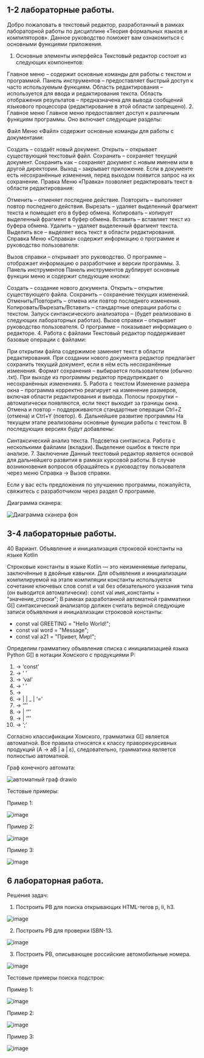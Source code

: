 ## 1-2 лабораторные работы.

Добро пожаловать в текстовый редактор, разработанный в рамках лабораторной работы по дисциплине «Теория формальных языков и компиляторов». Данное руководство поможет вам ознакомиться с основными функциями приложения.

1. Основные элементы интерфейса
Текстовый редактор состоит из следующих компонентов:

Главное меню – содержит основные команды для работы с текстом и программой.
Панель инструментов – предоставляет быстрый доступ к часто используемым функциям.
Область редактирования – используется для ввода и редактирования текста.
Область отображения результатов – предназначена для вывода сообщений языкового процессора (редактирование в этой области запрещено).
2. Главное меню
Главное меню предоставляет доступ к различным функциям программы. Оно включает следующие разделы:

Файл
Меню «Файл» содержит основные команды для работы с документами:

Создать – создаёт новый документ.
Открыть – открывает существующий текстовый файл.
Сохранить – сохраняет текущий документ.
Сохранить как – сохраняет документ с новым именем или в другой директории.
Выход – закрывает приложение. Если в документе есть несохранённые изменения, перед выходом появится запрос на их сохранение.
Правка
Меню «Правка» позволяет редактировать текст в области редактирования:

Отменить – отменяет последнее действие.
Повторить – выполняет повтор последнего действия.
Вырезать – удаляет выделенный фрагмент текста и помещает его в буфер обмена.
Копировать – копирует выделенный фрагмент в буфер обмена.
Вставить – вставляет текст из буфера обмена.
Удалить – удаляет выделенный фрагмент текста.
Выделить все – выделяет весь текст в области редактирования.
Справка
Меню «Справка» содержит информацию о программе и руководство пользователя:

Вызов справки – открывает это руководство.
О программе – отображает информацию о разработчике и версии программы.
3. Панель инструментов
Панель инструментов дублирует основные функции меню и содержит следующие кнопки:

Создать – создание нового документа.
Открыть – открытие существующего файла.
Сохранить – сохранение текущих изменений.
Отменить/Повторить – отмена или повтор последнего изменения.
Копировать/Вырезать/Вставить – стандартные операции работы с текстом.
Запуск синтаксического анализатора – (будет реализовано в следующих лабораторных работах).
Вызов справки – открывает руководство пользователя.
О программе – показывает информацию о редакторе.
4. Работа с файлами
Текстовый редактор поддерживает базовые операции с файлами:

При открытии файла содержимое заменяет текст в области редактирования.
При создании нового документа редактор предлагает сохранить текущий документ, если в нём есть несохранённые изменения.
Формат сохранения – выбирается пользователем (обычно .txt).
При выходе из программы редактор предупреждает о несохранённых изменениях.
5. Работа с текстом
Изменение размера окна – программа корректно реагирует на изменение размеров, включая области редактирования и вывода.
Полосы прокрутки – автоматически появляются, если текст выходит за границы окна.
Отмена и повтор – поддерживаются стандартные операции Ctrl+Z (отмена) и Ctrl+Y (повтор).
6. Дальнейшее развитие программы
На текущем этапе реализованы основные функции работы с текстом. В последующих версиях будут добавлены:

Синтаксический анализ текста.
Подсветка синтаксиса.
Работа с несколькими файлами (вкладки).
Выделение ошибок в тексте при анализе.
7. Заключение
Данный текстовый редактор является основой для дальнейшего развития в рамках курсовой работы. В случае возникновения вопросов обращайтесь к руководству пользователя через меню Справка → Вызов справки.

Если у вас есть предложения по улучшению программы, пожалуйста, свяжитесь с разработчиком через раздел О программе.

Диаграмма сканера:

![Диаграмма сканера фон](https://github.com/user-attachments/assets/c0c34edc-0901-4c5f-943a-4ddf8ea0462b)


## 3-4 лабораторные работы.

40 Вариант. Объявление и инициализация строковой константы на языке Kotlin

Строковые константы в языке Kotlin — это неизменяемые литералы, заключённые в двойные кавычки. Для объявления и инициализации компилируемой на этапе компиляции константы используется сочетание ключевых слов const и val без обязательного указания типа (он выводится автоматически):
const val имя_константы = "значение_строки";
В рамках разработанной автоматной грамматики G[<START>] синтаксический анализатор должен считать верной следующие записи объявления и инициализации строковой константы:
- const val GREETING = "Hello World!";
- const val word = "Message";
- const val a21 = "Привет, Мир!";

Определим грамматику объявления списка с инициализацией языка Python G[<START>] в нотации Хомского с продукциями P:
1.	<START> → ‘const’ <SPACE1>
2.	<SPACE1> → ‘ ’ <TYPE>
3.	<TYPE> → ‘val’ <SPACE2>
4.	<SPACE2> → ‘ ’ <ID>
5.	<ID> → <LETTER> <IDREM>
6.	<IDREM> → <LETTER> <IDREM> | <DIGIT><IDREM> | _<IDREM> | ‘=’<QUOTE>
7.	<QUOTE> → ‘”’ <STRING>
8.	<STRING> → <SYMBOL><STRINGREM> | ‘”’<END>
9.	 <STRINGREM> → <SYMBOL><STRINGREM> | ‘”’<END>
10.	 <END> → ‘;’

Согласно классификации Хомского, грамматика G[<START>] является автоматной.
Все правила относятся к классу праворекурсивных продукций (A → aB | a | ε), следовательно, грамматика является полностью автоматной.

Граф конечного автомата:

![автоматный граф drawio](https://github.com/user-attachments/assets/27b7cc67-72b2-4986-ad7b-d367b425916e)

Тестовые примеры:

Пример 1:

![image](https://github.com/user-attachments/assets/d1c8b872-9338-47f0-83d6-d8d7307e7f78)

Пример 2:

![image](https://github.com/user-attachments/assets/571054b8-3942-4eb7-8cf6-cf901ce35b14)

Пример 3:

![image](https://github.com/user-attachments/assets/c5b61664-b8fe-45e2-8199-9ba137a38bbe)

## 6 лабораторная работа.

Решения задач:

1. Построить РВ для поиска открывающих HTML-тегов p, li, h3.

![image](https://github.com/user-attachments/assets/b0d99ba2-907f-4bf8-8d7d-609f61a6819f)

2. Построить РВ для проверки ISBN-13.

![image](https://github.com/user-attachments/assets/d7b36389-fe63-41a5-aa28-8359aabf00a9)

3. Построить РВ, описывающее российские автомобильные номера.

![image](https://github.com/user-attachments/assets/925be3b0-eb1d-4bdb-a2b1-d7e342aea4a6)

Тестовые примеры поиска подстрок:

Пример 1:

![image](https://github.com/user-attachments/assets/8b89ac10-f9fb-4673-8fe6-75ca9ae7a4e3)

Пример 2:

![image](https://github.com/user-attachments/assets/6dbc115c-5b76-467a-ad07-980c02b78e09)

Пример 3:

![image](https://github.com/user-attachments/assets/871c8bdc-23c5-4315-b3a7-42fa377c58a5)


